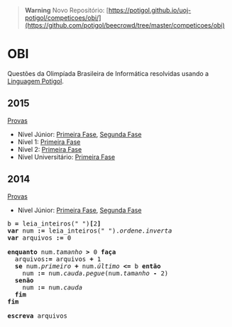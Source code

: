 > **Warning**
> Novo Repositório: [https://potigol.github.io/uoj-potigol/competicoes/obi/](https://github.com/potigol/beecrowd/tree/master/competicoes/obi)

# OBI
Questões da Olimpíada Brasileira de Informática resolvidas usando a [Linguagem Potigol](http://potigol.github.io).

## 2015
[Provas](http://olimpiada.ic.unicamp.br/noticias/gab_fase1_prog)

 - Nível Júnior: [Primeira Fase](./2015/junior/fase1), [Segunda Fase](./2015/junior/fase2)
 - Nível 1: [Primeira Fase](./2015/nivel1/fase1)
 - Nível 2: [Primeira Fase](./2015/nivel2/fase1)
 - Nível Universitário: [Primeira Fase](./2015/universitario/fase1)

## 2014
[Provas](http://olimpiada.ic.unicamp.br/passadas/OBI2014)

 - Nível Júnior: [Primeira Fase](./2014/junior/fase1), [Segunda Fase](./2014/junior/fase2)

<pre>
b <b>=</b> leia_inteiros(" ")<b>[</b>2<b>]</b>
<b>var</b> num <b>:=</b> leia_inteiros(" ").<i>ordene.inverta</i>
<b>var</b> arquivos <b>:=</b> 0

<b>enquanto</b> num.<i>tamanho</i><b> > </b>0 <b>faça</b>
  arquivos<b>:=</b> arquivos <b>+</b> 1
  <b>se</b> num.<i>primeiro</i> <b>+</b> num.<i>último</i><b> <= </b>b <b>então</b>
    num <b>:=</b> num.<i>cauda.pegue</i>(num.<i>tamanho</i> <b>-</b> 2)
  <b>senão</b>
    num <b>:=</b> num.<i>cauda</i>
  <b>fim</b>
<b>fim</b>

<b>escreva</b> arquivos
</pre>
